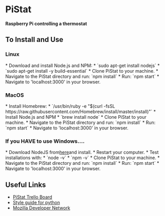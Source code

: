 # PiStat
<b>Raspberry Pi controlling a thermostat</b>

<h2>To Install and Use</h2>
<h3>Linux</h3>
* Download and install Node.js and NPM: 
    * `sudo apt-get install nodejs`
    * `sudo apt-get install -y build-essential`
* Clone PiStat to your machine.
* Navigate to the PiStat directory and run: `npm install`
* Run: `npm start`
* Navigate to 'localhost:3000' in your browser.
<h3>MacOS</h3>
* Install Homebrew:
    * `/usr/bin/ruby -e "$(curl -fsSL https://raw.githubusercontent.com/Homebrew/install/master/install)"`
* Install Node.js and NPM
    * `brew install node`
* Clone PiStat to your machine.
* Navigate to the PiStat directory and run: `npm install`
* Run: `npm start`
* Navigate to 'localhost:3000' in your browser.
<h3>If you HAVE to use Windows....</h3>
* Download NodeJS from<a href="https://nodejs.org/en/download/">here</a>and install.
* Restart your computer.
* Test installations with:
    * `node -v`
    * `npm -v`
* Clone PiStat to your machine.
* Navigate to the PiStat directory and run: `npm install`
* Run: `npm start`
* Navigate to 'localhost:3000' in your browser.


<h2>Useful Links</h2>
<ul>
<li><a href="https://trello.com/b/KgPqsjKo">PiStat Trello Board</a><br></li>
<li><a href="https://google.github.io/styleguide/pyguide.html">Style guide for python</a></li>
<li><a href="https://developer.mozilla.org/en-US/">Mozilla Developer Network</a></li>
</ul>